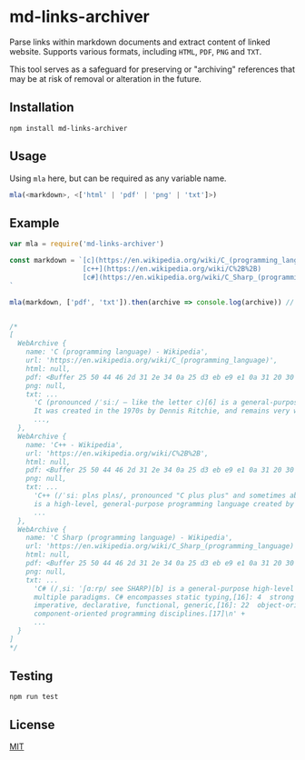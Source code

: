 # md-links-archiver
Parse links within markdown documents and extract content of linked website. Supports various formats, including `HTML`, `PDF`, `PNG` and `TXT`.

This tool serves as a safeguard for preserving or "archiving" references that may be at risk of removal or alteration in the future.

## Installation
`npm install md-links-archiver`

## Usage
Using `mla` here, but can be required as any variable name.
```javascript
mla(<markdown>, <['html' | 'pdf' | 'png' | 'txt']>)
```

## Example
```javascript
var mla = require('md-links-archiver')

const markdown = `[c](https://en.wikipedia.org/wiki/C_(programming_language))
                  [c++](https://en.wikipedia.org/wiki/C%2B%2B)
                  [c#](https://en.wikipedia.org/wiki/C_Sharp_(programming_language))
`

mla(markdown, ['pdf', 'txt']).then(archive => console.log(archive)) // If no formats are defined, all will be used by default


/*
[
  WebArchive {
    name: 'C (programming language) - Wikipedia',
    url: 'https://en.wikipedia.org/wiki/C_(programming_language)',
    html: null,
    pdf: <Buffer 25 50 44 46 2d 31 2e 34 0a 25 d3 eb e9 e1 0a 31 20 30 20 6f 62 6a 0a 3c 3c 2f 43 72 65 61 74 6f 72 20 28 4d 6f 7a 69 6c 6c 61 2f 35 2e 30 20 5c 28 58 ... 1665334 more bytes>,
    png: null,
    txt: ...
      'C (pronounced /ˈsiː/ – like the letter c)[6] is a general-purpose computer programming language. 
      It was created in the 1970s by Dennis Ritchie, and remains very widely used and influential.
      ...,
  },
  WebArchive {
    name: 'C++ - Wikipedia',
    url: 'https://en.wikipedia.org/wiki/C%2B%2B',
    html: null,
    pdf: <Buffer 25 50 44 46 2d 31 2e 34 0a 25 d3 eb e9 e1 0a 31 20 30 20 6f 62 6a 0a 3c 3c 2f 43 72 65 61 74 6f 72 20 28 4d 6f 7a 69 6c 6c 61 2f 35 2e 30 20 5c 28 58 ... 1654175 more bytes>,
    png: null,
    txt: ...
      'C++ (/ˈsiː plʌs plʌs/, pronounced "C plus plus" and sometimes abbreviated as CPP) 
      is a high-level, general-purpose programming language created by Danish computer scientist Bjarne Stroustrup.
      ...
  },
  WebArchive {
    name: 'C Sharp (programming language) - Wikipedia',
    url: 'https://en.wikipedia.org/wiki/C_Sharp_(programming_language)',
    html: null,
    pdf: <Buffer 25 50 44 46 2d 31 2e 34 0a 25 d3 eb e9 e1 0a 31 20 30 20 6f 62 6a 0a 3c 3c 2f 43 72 65 61 74 6f 72 20 28 4d 6f 7a 69 6c 6c 61 2f 35 2e 30 20 5c 28 58 ... 1349274 more bytes>,
    png: null,
    txt: ...
      'C# (/ˌsiː ˈʃɑːrp/ see SHARP)[b] is a general-purpose high-level programming language supporting 
      multiple paradigms. C# encompasses static typing,[16]: 4  strong typing, lexically scoped, 
      imperative, declarative, functional, generic,[16]: 22  object-oriented (class-based), and 
      component-oriented programming disciplines.[17]\n' +
      ...
  }
]
*/
```

## Testing
```
npm run test
```

## License

[MIT](https://github.com/TheWilley/md-links-archiver/blob/main/LICENSE)

